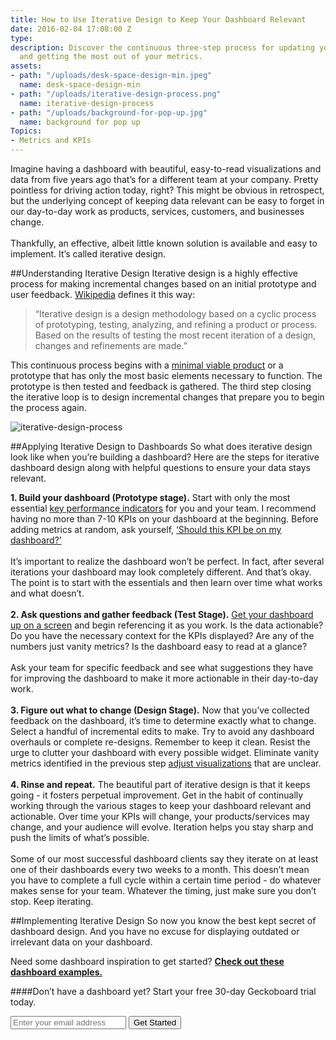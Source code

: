 ```yaml
---
title: How to Use Iterative Design to Keep Your Dashboard Relevant
date: 2016-02-04 17:08:00 Z
type: 
description: Discover the continuous three-step process for updating your data dashboard
  and getting the most out of your metrics.
assets:
- path: "/uploads/desk-space-design-min.jpeg"
  name: desk-space-design-min
- path: "/uploads/iterative-design-process.png"
  name: iterative-design-process
- path: "/uploads/background-for-pop-up.jpg"
  name: background for pop up
Topics:
- Metrics and KPIs
---
```


Imagine having a dashboard with beautiful, easy-to-read visualizations and data from five years ago that’s for a different team at your company. Pretty pointless for driving action today, right? This might be obvious in retrospect, but the underlying concept of keeping data relevant can be easy to forget in our day-to-day work as products, services, customers, and businesses change. <br><br>
Thankfully, an effective, albeit little known solution is available and easy to implement. It’s called iterative design.

##Understanding Iterative Design
Iterative design is a highly effective process for making incremental changes based on an initial prototype and user feedback. [Wikipedia](https://en.wikipedia.org/wiki/Iterative_design) defines it this way: 
> “Iterative design is a design methodology based on a cyclic process of prototyping, testing, analyzing, and refining a product or process. Based on the results of testing the most recent iteration of a design, changes and refinements are made.”

This continuous process begins with a [minimal viable product](https://en.wikipedia.org/wiki/Minimum_viable_product) or a prototype that has only the most basic elements necessary to function. The prototype is then tested and feedback is gathered. The third step closing the iterative loop is to design incremental changes that prepare you to begin the process again.

![iterative-design-process](/uploads/iterative-design-process.png)

##Applying Iterative Design to Dashboards
So what does iterative design look like when you’re building a dashboard? Here are the steps for iterative dashboard design along with helpful questions to ensure your data stays relevant.

**1. Build your dashboard (Prototype stage).** Start with only the most essential [key performance indicators](https://www.geckoboard.com/learn/what-is-a-key-performance-indicator-kpi/) for you and your team. I recommend having no more than 7-10 KPIs on your dashboard at the beginning. Before adding metrics at random, ask yourself, [‘Should this KPI be on my dashboard?’](https://www.geckoboard.com/blog/should-i-have-this-kpi-on-my-dashboard-ipa-rule/)<br><br> It’s important to realize the dashboard won’t be perfect. In fact, after several iterations your dashboard may look completely different. And that’s okay. The point is to start with the essentials and then learn over time what works and what doesn’t.<br><br>
**2. Ask questions and gather feedback (Test Stage).** [Get your dashboard up on a screen](https://www.geckoboard.com/learn/guides/displaying-your-dashboard-on-a-screen/) and begin referencing it as you work. Is the data actionable? Do you have the necessary context for the KPIs displayed? Are any of the numbers just vanity metrics? Is the dashboard easy to read at a glance?<br><br> Ask your team for specific feedback and see what suggestions they have for improving the dashboard to make it more actionable in their day-to-day work.<br><br>
**3. Figure out what to change (Design Stage).** Now that you’ve collected feedback on the dashboard, it’s time to determine exactly what to change. Select a handful of incremental edits to make. Try to avoid any dashboard overhauls or complete re-designs. Remember to keep it clean. Resist the urge to clutter your dashboard with every possible widget. Eliminate vanity metrics identified in the previous step [adjust visualizations](https://www.geckoboard.com/blog/designing-and-building-dashboards-data-visualisations/) that are unclear.<br><br>
**4. Rinse and repeat.** The beautiful part of iterative design is that it keeps going - it fosters perpetual improvement. Get in the habit of continually working through the various stages to keep your dashboard relevant and actionable. Over time your KPIs will change, your products/services may change, and your audience will evolve. Iteration helps you stay sharp and push the limits of what’s possible.<br><br> Some of our most successful dashboard clients say they iterate on at least one of their dashboards every two weeks to a month. This doesn’t mean you have to complete a full cycle within a certain time period - do whatever makes sense for your team. Whatever the timing, just make sure you don’t stop. Keep iterating.

##Implementing Iterative Design
So now you know the best kept secret of dashboard design. And you have no excuse for displaying outdated or irrelevant data on your dashboard.

Need some dashboard inspiration to get started? **[Check out these dashboard examples.](https://www.geckoboard.com/learn/dashboard-examples/)**

####Don’t have a dashboard yet?
Start your free 30-day Geckoboard trial today.
<form action="/try-geckoboard/" method="get" class="inline__signup-form">
<input type="email" name="email" placeholder="Enter your email address">
<button class="btn">Get Started</button>
</form>
